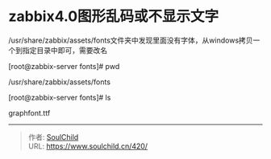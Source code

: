 # zabbix4.0图形乱码或不显示文字

<!--more-->
/usr/share/zabbix/assets/fonts文件夹中发现里面没有字体，从windows拷贝一个到指定目录中即可，需要改名

[root@zabbix-server fonts]# pwd

/usr/share/zabbix/assets/fonts

[root@zabbix-server fonts]# ls

graphfont.ttf


---

> 作者: [SoulChild](https://www.soulchild.cn)  
> URL: https://www.soulchild.cn/420/  

